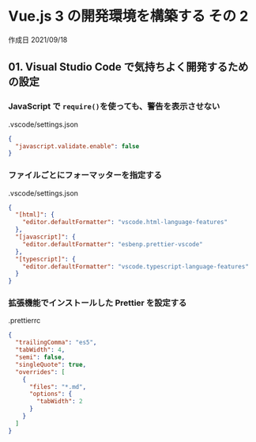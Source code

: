 # Vue.js 3 の開発環境を構築する その 2

作成日 2021/09/18

## 01. Visual Studio Code で気持ちよく開発するための設定

### JavaScript で `require()`を使っても、警告を表示させない

.vscode/settings.json

```json
{
  "javascript.validate.enable": false
}
```

### ファイルごとにフォーマッターを指定する

.vscode/settings.json

```json
{
  "[html]": {
    "editor.defaultFormatter": "vscode.html-language-features"
  },
  "[javascript]": {
    "editor.defaultFormatter": "esbenp.prettier-vscode"
  },
  "[typescript]": {
    "editor.defaultFormatter": "vscode.typescript-language-features"
  }
}
```

### 拡張機能でインストールした Prettier を設定する

.prettierrc

```json
{
  "trailingComma": "es5",
  "tabWidth": 4,
  "semi": false,
  "singleQuote": true,
  "overrides": [
    {
      "files": "*.md",
      "options": {
        "tabWidth": 2
      }
    }
  ]
}
```
